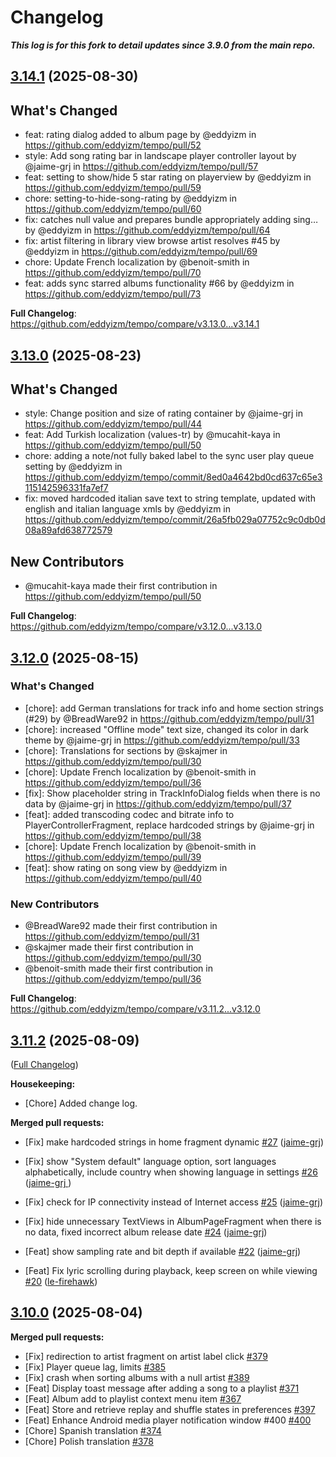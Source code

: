 # Changelog

***This log is for this fork to detail updates since 3.9.0 from the main repo.***

## [3.14.1](https://github.com/eddyizm/tempo/releases/tag/v3.14.1) (2025-08-30)
## What's Changed
* feat: rating dialog added to album page by @eddyizm in https://github.com/eddyizm/tempo/pull/52
* style: Add song rating bar in landscape player controller layout by @jaime-grj in https://github.com/eddyizm/tempo/pull/57
* feat: setting to show/hide 5 star rating on playerview by @eddyizm in https://github.com/eddyizm/tempo/pull/59
* chore: setting-to-hide-song-rating by @eddyizm in https://github.com/eddyizm/tempo/pull/60
* fix: catches null value and prepares bundle appropriately adding sing… by @eddyizm in https://github.com/eddyizm/tempo/pull/64
* fix: artist filtering in library view browse artist resolves #45 by @eddyizm in https://github.com/eddyizm/tempo/pull/69
* chore: Update French localization by @benoit-smith in https://github.com/eddyizm/tempo/pull/70
* feat: adds sync starred albums functionality #66 by @eddyizm in https://github.com/eddyizm/tempo/pull/73


**Full Changelog**: https://github.com/eddyizm/tempo/compare/v3.13.0...v3.14.1

## [3.13.0](https://github.com/eddyizm/tempo/releases/tag/v3.13.0) (2025-08-23)
## What's Changed
* style: Change position and size of rating container by @jaime-grj in https://github.com/eddyizm/tempo/pull/44
* feat: Add Turkish localization (values-tr) by @mucahit-kaya in https://github.com/eddyizm/tempo/pull/50
* chore: adding a note/not fully baked label to the sync user play queue setting by @eddyizm in https://github.com/eddyizm/tempo/commit/8ed0a4642bd0cd637c65e3115142596331fa7ef7
* fix: moved hardcoded italian save text to string template, updated with english and italian language xmls by @eddyizm in https://github.com/eddyizm/tempo/commit/26a5fb029a07752c9c0db0d08a89afd638772579


## New Contributors
* @mucahit-kaya made their first contribution in https://github.com/eddyizm/tempo/pull/50

**Full Changelog**: https://github.com/eddyizm/tempo/compare/v3.12.0...v3.13.0

## [3.12.0](https://github.com/eddyizm/tempo/releases/tag/v3.12.0) (2025-08-15)
### What's Changed
* [chore]: add German translations for track info and home section strings (#29) by @BreadWare92 in https://github.com/eddyizm/tempo/pull/31
* [chore]: increased "Offline mode" text size, changed its color in dark theme by @jaime-grj in https://github.com/eddyizm/tempo/pull/33
* [chore]: Translations for sections by @skajmer in https://github.com/eddyizm/tempo/pull/30
* [chore]: Update French localization by @benoit-smith in https://github.com/eddyizm/tempo/pull/36
* [fix]: Show placeholder string in TrackInfoDialog fields when there is no data by @jaime-grj in https://github.com/eddyizm/tempo/pull/37
* [feat]: added transcoding codec and bitrate info to PlayerControllerFragment, replace hardcoded strings by @jaime-grj in https://github.com/eddyizm/tempo/pull/38
* [chore]: Update French localization by @benoit-smith in https://github.com/eddyizm/tempo/pull/39
* [feat]: show rating on song view by @eddyizm in https://github.com/eddyizm/tempo/pull/40

### New Contributors
* @BreadWare92 made their first contribution in https://github.com/eddyizm/tempo/pull/31
* @skajmer made their first contribution in https://github.com/eddyizm/tempo/pull/30
* @benoit-smith made their first contribution in https://github.com/eddyizm/tempo/pull/36

**Full Changelog**: https://github.com/eddyizm/tempo/compare/v3.11.2...v3.12.0

## [3.11.2](https://github.com/eddyizm/tempo/releases/tag/v3.11.2) (2025-08-09)


([Full Changelog](https://github.com/eddyizm/tempo/compare/v3.10.0...eddyizm:tempo:v3.11.2?expand=1))

**Housekeeping:**

- [Chore] Added change log.

**Merged pull requests:**

- [Fix] make hardcoded strings in home fragment dynamic [\#27](https://github.com/eddyizm/tempo/pull/22) ([jaime-grj](https://github.com/jaime-grj))

- [Fix] show "System default" language option, sort languages alphabetically, include country when showing language in settings [\#26](https://github.com/eddyizm/tempo/pull/26) ([jaime-grj ](https://github.com/jaime-grj))

- [Fix] check for IP connectivity instead of Internet access [\#25](https://github.com/eddyizm/tempo/pull/25) ([jaime-grj](https://github.com/jaime-grj))

- [Fix] hide unnecessary TextViews in AlbumPageFragment when there is no data, fixed incorrect album release date [\#24](https://github.com/eddyizm/tempo/pull/24) ([jaime-grj](https://github.com/jaime-grj))

- [Feat] show sampling rate and bit depth if available [\#22](https://github.com/eddyizm/tempo/pull/22) ([jaime-grj](https://github.com/jaime-grj))

- [Feat] Fix lyric scrolling during playback, keep screen on while viewing [\#20](https://github.com/eddyizm/tempo/pull/20) ([le-firehawk](https://github.com/le-firehawk))

## [3.10.0](https://github.com/eddyizm/tempo/releases/tag/v3.10.0) (2025-08-04)

**Merged pull requests:**

- [Fix] redirection to artist fragment on artist label click [\#379](https://github.com/CappielloAntonio/tempo/pull/379)
- [Fix] Player queue lag, limits [\#385](https://github.com/CappielloAntonio/tempo/pull/385)
- [Fix] crash when sorting albums with a null artist  [\#389](https://github.com/CappielloAntonio/tempo/pull/389)
- [Feat] Display toast message after adding a song to a playlist [\#371](https://github.com/CappielloAntonio/tempo/pull/371)
- [Feat] Album add to playlist context menu item [\#367](https://github.com/CappielloAntonio/tempo/pull/367)
- [Feat] Store and retrieve replay and shuffle states in preferences [\#397](https://github.com/CappielloAntonio/tempo/pull/397)
- [Feat] Enhance Android media player notification window #400
 [\#400](https://github.com/CappielloAntonio/tempo/pull/400)
- [Chore] Spanish translation [\#374](https://github.com/CappielloAntonio/tempo/pull/374)
- [Chore] Polish translation [\#378](https://github.com/CappielloAntonio/tempo/pull/378)
